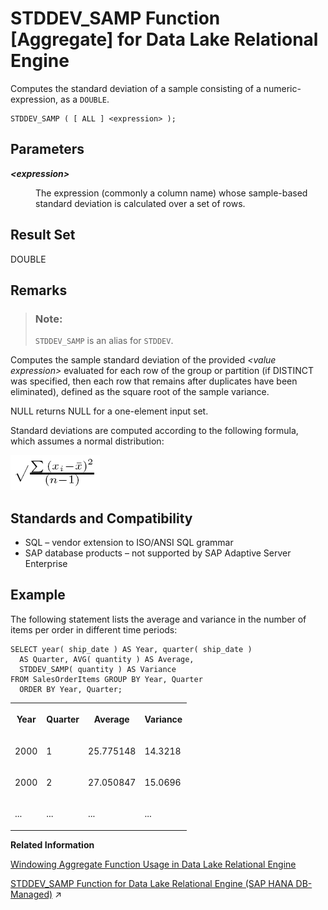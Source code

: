 <!-- loioa584728f84f210158226d1181b68d335 -->

# STDDEV\_SAMP Function \[Aggregate\] for Data Lake Relational Engine

Computes the standard deviation of a sample consisting of a numeric-expression, as a `DOUBLE`.



```
STDDEV_SAMP ( [ ALL ] <expression> );
```



<a name="loioa584728f84f210158226d1181b68d335__STDDEV_SAMP_parm1"/>

## Parameters


<dl>
<dt><b>

*<expression\>*

</b></dt>
<dd>

The expression \(commonly a column name\) whose sample-based standard deviation is calculated over a set of rows.



</dd>
</dl>



<a name="loioa584728f84f210158226d1181b68d335__STDDEV_SAMP_returns1"/>

## Result Set

DOUBLE



<a name="loioa584728f84f210158226d1181b68d335__STDDEV_SAMP_remarks1"/>

## Remarks

> ### Note:  
> `STDDEV_SAMP` is an alias for `STDDEV`.

Computes the sample standard deviation of the provided *<value expression\>* evaluated for each row of the group or partition \(if DISTINCT was specified, then each row that remains after duplicates have been eliminated\), defined as the square root of the sample variance.

NULL returns NULL for a one-element input set.

Standard deviations are computed according to the following formula, which assumes a normal distribution:

![Computes the sample standard deviation of the provided value expression evaluated for each row of the group or partition if DISTINCT was specified, then each row that remains after duplicates have been eliminated, defined as the square root of the sample variance](images/stdsamp_gif_a16e33a.gif)



<a name="loioa584728f84f210158226d1181b68d335__STDDEV_SAMP_standards1"/>

## Standards and Compatibility

-   SQL – vendor extension to ISO/ANSI SQL grammar
-   SAP database products – not supported by SAP Adaptive Server Enterprise



<a name="loioa584728f84f210158226d1181b68d335__STDDEV_SAMP_example1"/>

## Example

The following statement lists the average and variance in the number of items per order in different time periods:

```
SELECT year( ship_date ) AS Year, quarter( ship_date )
  AS Quarter, AVG( quantity ) AS Average, 
  STDDEV_SAMP( quantity ) AS Variance 
FROM SalesOrderItems GROUP BY Year, Quarter 
  ORDER BY Year, Quarter;
```


<table>
<tr>
<th valign="top" rowspan="1">

Year

</th>
<th valign="top" rowspan="1">

Quarter

</th>
<th valign="top" rowspan="1">

Average

</th>
<th valign="top" rowspan="1">

Variance

</th>
</tr>
<tr>
<td valign="top" rowspan="1">

2000

</td>
<td valign="top" rowspan="1">

1

</td>
<td valign="top" rowspan="1">

25.775148

</td>
<td valign="top" rowspan="1">

14.3218

</td>
</tr>
<tr>
<td valign="top" rowspan="1">

2000

</td>
<td valign="top" rowspan="1">

2

</td>
<td valign="top" rowspan="1">

27.050847

</td>
<td valign="top" rowspan="1">

15.0696

</td>
</tr>
<tr>
<td valign="top" rowspan="1">

...

</td>
<td valign="top" rowspan="1">

...

</td>
<td valign="top" rowspan="1">

...

</td>
<td valign="top" rowspan="1">

...

</td>
</tr>
</table>

**Related Information**  


[Windowing Aggregate Function Usage in Data Lake Relational Engine](windowing-aggregate-function-usage-in-data-lake-relational-engine-a527f35.md "A major feature of the ISO/ANSI SQL extensions for OLAP is a construct called a window.")

[STDDEV_SAMP Function for Data Lake Relational Engine (SAP HANA DB-Managed)](https://help.sap.com/viewer/a898e08b84f21015969fa437e89860c8/2023_4_QRC/en-US/ae8f4df1cf8d477e881f9e3360210ae0.html "Computes the standard deviation of a sample consisting of a numeric-expression, as a DOUBLE.") :arrow_upper_right:


